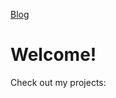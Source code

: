 [Blog](https://github.enim.ga/blog)

# Welcome!
<div class="github-card" data-github="AnonyMouse-Box" data-width="400" data-height="" data-theme="default"></div>
<p>Check out my projects:</p>
<a href="https://github.enim.ga/akorn"><div class="github-card" data-github="AnonyMouse-Box/akorn" data-width="400" data-height="" data-theme="default"></div></a>
<a href="https://github.enim.ga/code-can"><div class="github-card" data-github="AnonyMouse-Box/code-can" data-width="400" data-height="" data-theme="default"></div></a>
<a href="https://github.enim.ga/randy"><div class="github-card" data-github="AnonyMouse-Box/randy" data-width="400" data-height="" data-theme="default"></div></a>
<a href="https://github.enim.ga/tmcast"><div class="github-card" data-github="AnonyMouse-Box/tmcast" data-width="400" data-height="" data-theme="default"></div></a>
<script src="//cdn.jsdelivr.net/github-cards/latest/widget.js"></script>

<div data="https://github.com/mackboudreau?tab=repositories" class="github-pinner" style="visibility: hidden;"></div>

<script src="d29mk5socxaj4o.cloudfront.net/GitHubPinner.js"></script>
